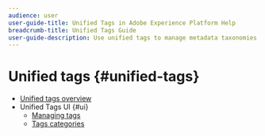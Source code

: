 ```yaml
---
audience: user
user-guide-title: Unified Tags in Adobe Experience Platform Help
breadcrumb-title: Unified Tags Guide
user-guide-description: Use unified tags to manage metadata taxonomies. Learn how to create tag categories and tags.
---
```


# Unified tags {#unified-tags}

* [Unified tags overview](overview.md)
* Unified Tags UI {#ui}
  * [Managing tags](ui/managing-tags.md)
  * [Tags categories](ui/tags-categories.md)
